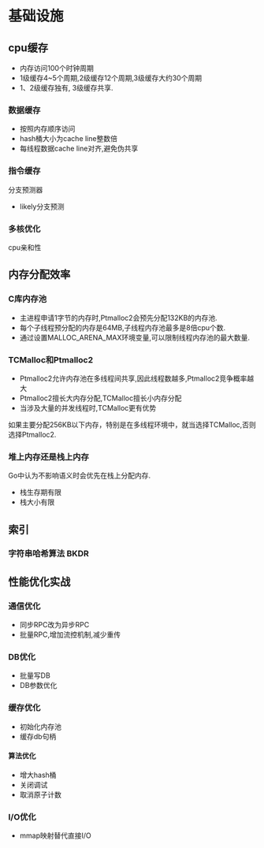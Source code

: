 # 基础设施

## cpu缓存

+ 内存访问100个时钟周期
+ 1级缓存4~5个周期,2级缓存12个周期,3级缓存大约30个周期
+ 1、2级缓存独有, 3级缓存共享.

### 数据缓存

+ 按照内存顺序访问
+ hash桶大小为cache line整数倍
+ 每线程数据cache line对齐,避免伪共享

### 指令缓存

分支预测器

+ likely分支预测

### 多核优化

cpu亲和性

## 内存分配效率

### C库内存池

+ 主进程申请1字节的内存时,Ptmalloc2会预先分配132KB的内存池.
+ 每个子线程预分配的内存是64MB,子线程内存池最多是8倍cpu个数.
+ 通过设置MALLOC_ARENA_MAX环境变量,可以限制线程内存池的最大数量.

### TCMalloc和Ptmalloc2

+ Ptmalloc2允许内存池在多线程间共享,因此线程数越多,Ptmalloc2竞争概率越大
+ Ptmalloc2擅长大内存分配,TCMalloc擅长小内存分配
+ 当涉及大量的并发线程时,TCMalloc更有优势

如果主要分配256KB以下内存，特别是在多线程环境中，就当选择TCMalloc,否则选择Ptmalloc2.

### 堆上内存还是栈上内存

Go中认为不影响语义时会优先在栈上分配内存.

+ 栈生存期有限
+ 栈大小有限

## 索引

### 字符串哈希算法 BKDR

## 性能优化实战

### 通信优化

+ 同步RPC改为异步RPC
+ 批量RPC,增加流控机制,减少重传

### DB优化

+ 批量写DB  
+ DB参数优化

### 缓存优化

+ 初始化内存池
+ 缓存db句柄

#### 算法优化

+ 增大hash桶
+ 关闭调试
+ 取消原子计数

### I/O优化

+ mmap映射替代直接I/O